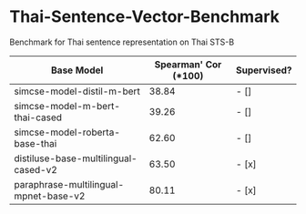 # Thai-Sentence-Vector-Benchmark
Benchmark for Thai sentence representation on Thai STS-B

| Base Model  | Spearman' Cor (*100) | Supervised? |
| ------------- | ------------- | ------------- |
| simcse-model-distil-m-bert  | 38.84  | - [] 
| simcse-model-m-bert-thai-cased  | 39.26  | - [] 
| simcse-model-roberta-base-thai  | 62.60  | - [] 
| distiluse-base-multilingual-cased-v2  | 63.50  | - [x] 
| paraphrase-multilingual-mpnet-base-v2  | 80.11  | - [x] 
